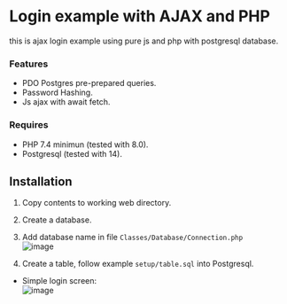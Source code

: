 # Login example with AJAX and PHP
this is ajax login example using pure js and php with postgresql database.
### Features
- PDO Postgres pre-prepared queries.
- Password Hashing.
- Js ajax with await fetch.

### Requires
- PHP 7.4 minimun (tested with 8.0).
- Postgresql (tested with 14).

## Installation 
1. Copy contents to working web directory.
2. Create a database.
3. Add database name in file ```Classes/Database/Connection.php``` <br>
   ![image](https://user-images.githubusercontent.com/101847989/216799286-47441f57-c85f-45f8-a58f-ff9538722c0c.png)

2. Create a table, follow example ```setup/table.sql``` into Postgresql.


- Simple login screen: <br>
![image](https://user-images.githubusercontent.com/101847989/216797655-10d68486-f778-4c51-88a7-4038d132aec5.png)

